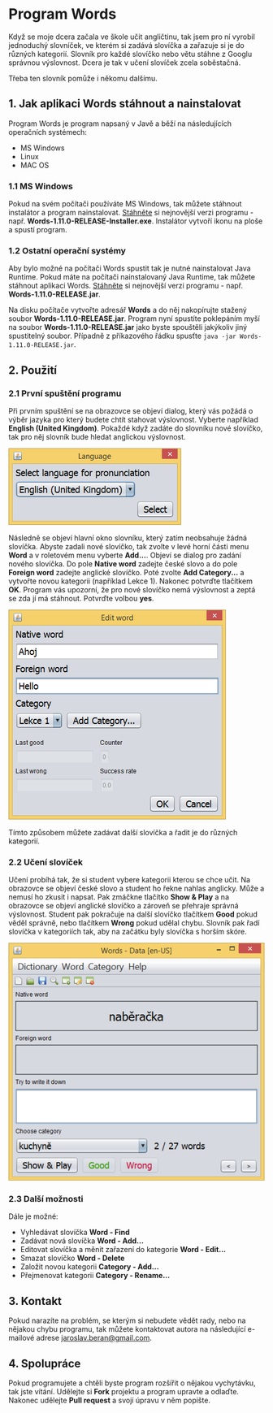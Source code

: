 # Program Words

Když se moje dcera začala ve škole učit angličtinu, tak jsem pro ní vyrobil jednoduchý slovníček, ve kterém si zadává slovíčka a zařazuje si je do různých kategorií. Slovník pro každé slovíčko nebo větu stáhne z Googlu správnou výslovnost. Dcera je tak v učení slovíček zcela soběstačná.

Třeba ten slovník pomůže i někomu dalšímu.

## 1. Jak aplikaci Words stáhnout a nainstalovat

Program Words je program napsaný v Javě a běží na následujících operačních systémech:

* MS Windows
* Linux
* MAC OS

### 1.1 MS Windows

Pokud na svém počítači používáte MS Windows, tak můžete stáhnout instalátor a program nainstalovat. [Stáhněte](https://github.com/berk76/words/releases/latest) si nejnovější verzi programu - např. __Words-1.11.0-RELEASE-Installer.exe__. Instalátor vytvoří ikonu na ploše a spustí program. 


### 1.2 Ostatní operační systémy

Aby bylo možné na počítači Words spustit tak je nutné nainstalovat Java Runtime. Pokud máte na počítači nainstalovaný Java Runtime, tak můžete stáhnout aplikaci Words. [Stáhněte](https://github.com/berk76/words/releases/latest) si nejnovější verzi programu - např. __Words-1.11.0-RELEASE.jar__.  

Na disku počítače vytvořte adresář __Words__ a do něj nakopírujte stažený soubor __Words-1.11.0-RELEASE.jar__. Program nyní spustíte poklepáním myší na soubor __Words-1.11.0-RELEASE.jar__ jako byste spouštěli jakýkoliv jiný spustitelný soubor. Případně z příkazového řádku spusťte `java -jar Words-1.11.0-RELEASE.jar`.


## 2. Použití

### 2.1 První spuštění programu

Při prvním spuštění se na obrazovce se objeví dialog, který vás požádá o výběr jazyka pro který budete chtít stahovat výslovnost. Vyberte například __English (United Kingdom)__. Pokaždé když zadáte do slovníku nové slovíčko, tak pro něj slovník bude hledat anglickou výslovnost.

![Language chooser](../gfx/LangChooser.png)

Následně se objeví hlavní okno slovníku, který zatím neobsahuje žádná slovíčka. Abyste zadali nové slovíčko, tak zvolte v levé horní části menu __Word__ a v roletovém menu vyberte __Add...__. Objeví se dialog pro zadání nového slovíčka. Do pole __Native word__ zadejte české slovo a do pole __Foreign word__ zadejte anglické slovíčko. Poté zvolte __Add Category...__ a vytvořte novou kategorii (například Lekce 1). Nakonec potvrďte tlačítkem __OK__. Program vás upozorní, že pro nové slovíčko nemá výslovnost a zeptá se zda jí má stáhnout. Potvrďte volbou __yes__.

![Edit word](../gfx/EditWord.png)

Tímto způsobem můžete zadávat další slovíčka a řadit je do různých kategorií.

### 2.2 Učení slovíček

Učení probíhá tak, že si student vybere kategorii kterou se chce učit. Na obrazovce se objeví české slovo a student ho řekne nahlas anglicky. Může a nemusí ho zkusit i napsat. Pak zmáčkne tlačítko __Show & Play__ a na obrazovce se objeví anglické slovíčko a zároveň se přehraje správná výslovnost. Student pak pokračuje na další slovíčko tlačítkem __Good__ pokud věděl správně, nebo tlačítkem __Wrong__ pokud udělal chybu. Slovník pak řadí slovíčka v kategoriích tak, aby na začátku byly slovíčka s horším skóre.

![Main window](../gfx/Words.png)
 
### 2.3 Další možnosti

Dále je možné:

* Vyhledávat slovíčka __Word - Find__
* Zadávat nová slovíčka __Word - Add...__
* Editovat slovíčka a měnit zařazení do kategorie __Word - Edit...__
* Smazat slovíčko __Word - Delete__
* Založit novou kategorii __Category - Add...__
* Přejmenovat kategorii __Category - Rename...__

## 3. Kontakt

Pokud narazíte na problém, se kterým si nebudete vědět rady, nebo na nějakou chybu programu, tak můžete kontaktovat autora na následující e-mailové adrese [jaroslav.beran@gmail.com](mailto:jaroslav.beran@gmail.com).  

## 4. Spolupráce

Pokud programujete a chtěli byste program rozšířit o nějakou vychytávku, tak jste vítání. Udělejte si __Fork__ projektu a program upravte a odlaďte. Nakonec udělejte __Pull request__ a svojí úpravu v něm popište.
